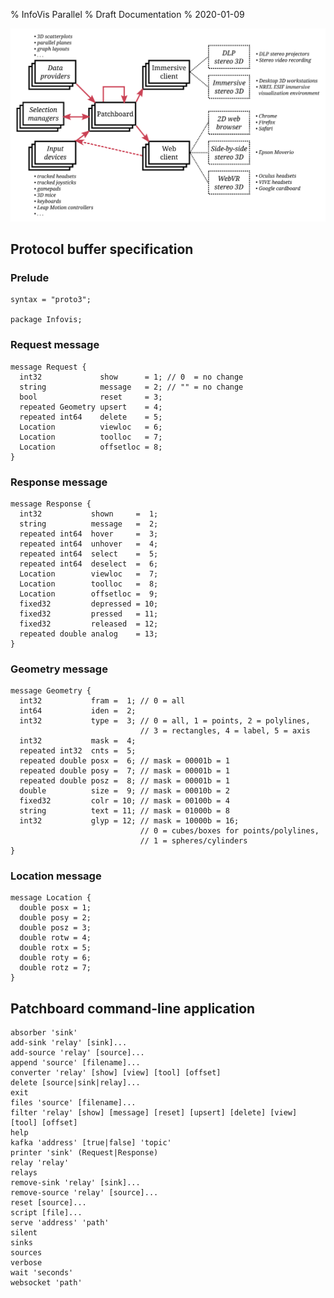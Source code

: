 % InfoVis Parallel
% Draft Documentation
% 2020-01-09



![Architecture.](architecture.svg)


## Protocol buffer specification


### Prelude

	syntax = "proto3";
	
	package Infovis;


### Request message

	message Request {
	  int32             show      = 1; // 0  = no change
	  string            message   = 2; // "" = no change
	  bool              reset     = 3;
	  repeated Geometry upsert    = 4;
	  repeated int64    delete    = 5;
	  Location          viewloc   = 6;
	  Location          toolloc   = 7;
	  Location          offsetloc = 8;
	}


### Response message

	message Response {
	  int32           shown     =  1;
	  string          message   =  2;
	  repeated int64  hover     =  3;
	  repeated int64  unhover   =  4;
	  repeated int64  select    =  5;
	  repeated int64  deselect  =  6;
	  Location        viewloc   =  7;
	  Location        toolloc   =  8;
	  Location        offsetloc =  9;
	  fixed32         depressed = 10;
	  fixed32         pressed   = 11;
	  fixed32         released  = 12;
	  repeated double analog    = 13;
	}


### Geometry message

	message Geometry {
	  int32           fram =  1; // 0 = all
	  int64           iden =  2;
	  int32           type =  3; // 0 = all, 1 = points, 2 = polylines,
	                             // 3 = rectangles, 4 = label, 5 = axis
	  int32           mask =  4;
	  repeated int32  cnts =  5;
	  repeated double posx =  6; // mask = 00001b = 1
	  repeated double posy =  7; // mask = 00001b = 1
	  repeated double posz =  8; // mask = 00001b = 1
	  double          size =  9; // mask = 00010b = 2
	  fixed32         colr = 10; // mask = 00100b = 4
	  string          text = 11; // mask = 01000b = 8
	  int32           glyp = 12; // mask = 10000b = 16;
	                             // 0 = cubes/boxes for points/polylines,
	                             // 1 = spheres/cylinders
	}


### Location message

	message Location {
	  double posx = 1;
	  double posy = 2;
	  double posz = 3;
	  double rotw = 4;
	  double rotx = 5;
	  double roty = 6;
	  double rotz = 7;
	}



## Patchboard command-line application

	absorber 'sink'
	add-sink 'relay' [sink]...
	add-source 'relay' [source]...
	append 'source' [filename]...
	converter 'relay' [show] [view] [tool] [offset]
	delete [source|sink|relay]...
	exit
	files 'source' [filename]...
	filter 'relay' [show] [message] [reset] [upsert] [delete] [view] [tool] [offset]
	help
	kafka 'address' [true|false] 'topic'
	printer 'sink' (Request|Response)
	relay 'relay'
	relays
	remove-sink 'relay' [sink]...
	remove-source 'relay' [source]...
	reset [source]...
	script [file]...
	serve 'address' 'path'
	silent
	sinks
	sources
	verbose
	wait 'seconds'
	websocket 'path'

